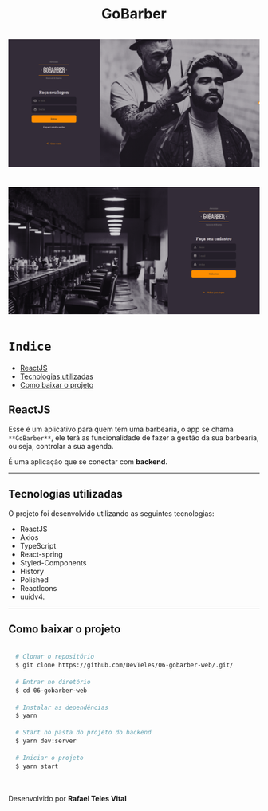 <h1 align="center">
  GoBarber
  <br /> <br />
  <img src="src/assets/gobarber-signin.png" />
  <br /> <br />
  <img src="src/assets/gobarber-signup.png" />
</h1>

# `Indice`
- [ReactJS](#-ReactJS)
- [Tecnologias utilizadas](#-Tecnologias-utilizadas)
- [Como baixar o projeto](#-Como-baixar-o-projeto)

## ReactJS

Esse é um aplicativo para quem tem uma barbearia, o app se chama `**GoBarber**`, ele terá as funcionalidade de fazer a gestão da sua barbearia, ou seja, controlar a sua agenda.

É uma aplicação que se conectar com **backend**.

---

## Tecnologias utilizadas

O projeto foi desenvolvido utilizando as seguintes tecnologias:

- ReactJS
- Axios
- TypeScript
- React-spring
- Styled-Components
- History
- Polished
- ReactIcons
- uuidv4.

---
## Como baixar o projeto


```bash

  # Clonar o repositório
  $ git clone https://github.com/DevTeles/06-gobarber-web/.git/

  # Entrar no diretório
  $ cd 06-gobarber-web

  # Instalar as dependências
  $ yarn

  # Start no pasta do projeto do backend
  $ yarn dev:server

  # Iniciar o projeto
  $ yarn start
```

<br /><br />
Desenvolvido por **Rafael Teles Vital**
